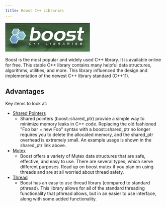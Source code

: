 ```yaml
---
title: Boost C++ Libraries
---
```

[![Boost Logo](assets/BoostLibrary-f962f.png)](https://www.boost.org/)

Boost is the most popular and widely used C++ library. It is available online for free. This stable C++ library contains many helpful data structures, algorithms, utilities, and more. This library influenced the design and implementation of the newest C++ library standard (C++11).

## Advantages
Key items to look at:
- [Shared Pointers](http://www.boost.org/doc/libs/1_55_0/libs/smart_ptr/shared_ptr.htm)
  - Shared pointers (boost::shared_ptr) provide a simple way to minimize memory leaks in C++ code. Replacing the old fashioned "Foo bar = new Foo" syntax with a boost::shared_ptr no longer requires you to delete the allocated memory, and the shared_ptr overhead is extremely small. An example usage is shown in the shared_ptr link above.
- [Mutex](http://www.boost.org/doc/libs/1_55_0/doc/html/thread/synchronization.html)
  - Boost offers a variety of Mutex data structures that are safe, effective, and easy to use. There are several types, which serve different purposes. Read up on boost mutex if you plan on using threads and are at all worried about thread safety.
- [Thread](http://www.boost.org/doc/libs/1_55_0/doc/html/thread.html)
  - Boost has an easy to use thread library (compared to standard pthread). This library allows for all of the standard threading functionality that pthread allows, but in an easier to use interface, along with some added functionality.
